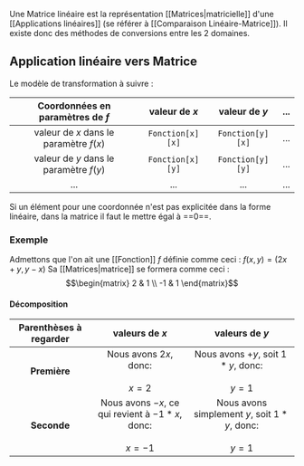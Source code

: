 Une Matrice linéaire est la représentation [[Matrices|matricielle]] d'une [[Applications linéaires]] (se référer à [[Comparaison Linéaire-Matrice]]).
Il existe donc des méthodes de conversions entre les 2 domaines.
## Application linéaire vers Matrice
Le modèle de transformation à suivre :

| Coordonnées en paramètres de $f$ | valeur de $x$ | valeur de $y$ | $...$ |
| :-: | :-: | :-: | :-: |
| valeur de $x$ dans le paramètre $f(x)$ | `Fonction[x][x]` | `Fonction[y][x]` | $...$ |
| valeur de $y$ dans le paramètre $f(y)$ | `Fonction[x][y]` | `Fonction[y][y]` | $...$ |
| $...$ | $...$ | $...$ | $...$ |
Si un élément pour une coordonnée n'est pas explicitée dans la forme linéaire, dans la matrice il faut le mettre égal à ==0==.
### Exemple
Admettons que l'on ait une [[Fonction]] $f$ définie comme ceci : $f(x,y)=(2x+y,y-x)$
Sa [[Matrices|matrice]] se formera comme ceci :
$$\begin{matrix} 2 & 1 \\ -1 & 1 \end{matrix}$$
#### Décomposition
| Parenthèses à regarder| valeurs de $x$ | valeurs de $y$ |
| :-: |:-: | :-: |
| **Première** | Nous avons $2x$, donc:<br><br>$x=2$ | Nous avons $+y$, soit $1*y$, donc:<br><br>$y=1$ |
| **Seconde** | Nous avons $-x$, ce qui revient à $-1*x$, donc:<br><br>$x=-1$ | Nous avons simplement $y$, soit $1*y$, donc:<br><br>$y=1$ |
